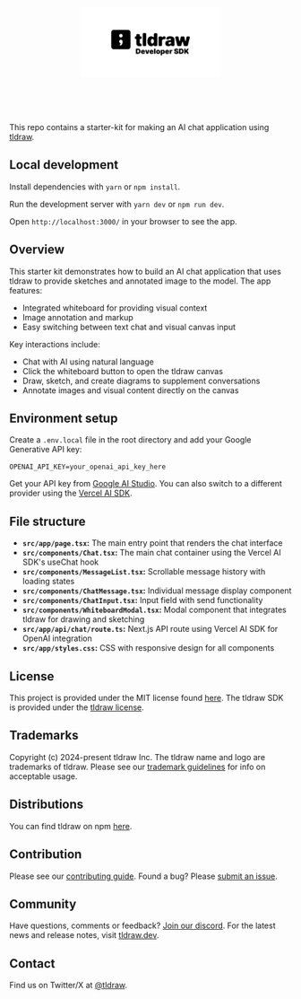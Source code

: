 <div alt style="text-align: center; transform: scale(.5);">
	<picture>
		<source media="(prefers-color-scheme: dark)" srcset="https://raw.githubusercontent.com/tldraw/tldraw/main/assets/github-hero-dark.png" />
		<img alt="tldraw" src="https://raw.githubusercontent.com/tldraw/tldraw/main/assets/github-hero-light.png" />
	</picture>
</div>

This repo contains a starter-kit for making an AI chat application using [tldraw](https://github.com/tldraw/tldraw).

## Local development

Install dependencies with `yarn` or `npm install`.

Run the development server with `yarn dev` or `npm run dev`.

Open `http://localhost:3000/` in your browser to see the app.

## Overview

This starter kit demonstrates how to build an AI chat application that uses tldraw to provide sketches and annotated image to the model. The app features:

- Integrated whiteboard for providing visual context
- Image annotation and markup
- Easy switching between text chat and visual canvas input

Key interactions include:

- Chat with AI using natural language
- Click the whiteboard button to open the tldraw canvas
- Draw, sketch, and create diagrams to supplement conversations
- Annotate images and visual content directly on the canvas

## Environment setup

Create a `.env.local` file in the root directory and add your Google Generative API key:

```
OPENAI_API_KEY=your_openai_api_key_here
```

Get your API key from [Google AI Studio](https://aistudio.google.com/apikey).
You can also switch to a different provider using the [Vercel AI SDK](https://ai-sdk.dev/providers/ai-sdk-providers).

## File structure

- **`src/app/page.tsx`:** The main entry point that renders the chat interface
- **`src/components/Chat.tsx`:** The main chat container using the Vercel AI SDK's useChat hook
- **`src/components/MessageList.tsx`:** Scrollable message history with loading states
- **`src/components/ChatMessage.tsx`:** Individual message display component
- **`src/components/ChatInput.tsx`:** Input field with send functionality
- **`src/components/WhiteboardModal.tsx`:** Modal component that integrates tldraw for drawing and sketching
- **`src/app/api/chat/route.ts`:** Next.js API route using Vercel AI SDK for OpenAI integration
- **`src/app/styles.css`:** CSS with responsive design for all components

## License

This project is provided under the MIT license found [here](https://github.com/tldraw/char-template/blob/main/LICENSE.md). The tldraw SDK is provided under the [tldraw license](https://github.com/tldraw/tldraw/blob/main/LICENSE.md).

## Trademarks

Copyright (c) 2024-present tldraw Inc. The tldraw name and logo are trademarks of tldraw. Please see our [trademark guidelines](https://github.com/tldraw/tldraw/blob/main/TRADEMARKS.md) for info on acceptable usage.

## Distributions

You can find tldraw on npm [here](https://www.npmjs.com/package/@tldraw/tldraw?activeTab=versions).

## Contribution

Please see our [contributing guide](https://github.com/tldraw/tldraw/blob/main/CONTRIBUTING.md). Found a bug? Please [submit an issue](https://github.com/tldraw/tldraw/issues/new).

## Community

Have questions, comments or feedback? [Join our discord](https://discord.tldraw.com/?utm_source=github&utm_medium=readme&utm_campaign=sociallink). For the latest news and release notes, visit [tldraw.dev](https://tldraw.dev).

## Contact

Find us on Twitter/X at [@tldraw](https://twitter.com/tldraw).
